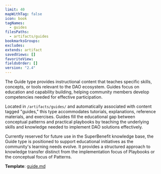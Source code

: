 ```yaml
---
limit: 40
mapWithTag: false
icon: book
tagNames:
  - guides
filesPaths:
  - artifacts/guides
bookmarksGroups: 
excludes: 
extends: artifact
savedViews: []
favoriteView: 
fieldsOrder: []
version: "2.4"
---
```

The Guide type provides instructional content that teaches specific skills, concepts, or tools relevant to the DAO ecosystem. Guides focus on education and capability building, helping community members develop competencies needed for effective participation.

Located in `/artifacts/guides/` and automatically associated with content tagged "guides," this type accommodates tutorials, explanations, reference materials, and exercises. Guides fill the educational gap between conceptual patterns and practical playbooks by teaching the underlying skills and knowledge needed to implement DAO solutions effectively.

Currently reserved for future use in the SuperBenefit knowledge base, the Guide type is positioned to support educational initiatives as the community's learning needs evolve. It provides a structured approach to knowledge transfer distinct from the implementation focus of Playbooks or the conceptual focus of Patterns.

**Template**: [guide.md](/tools/templates/guide.md)